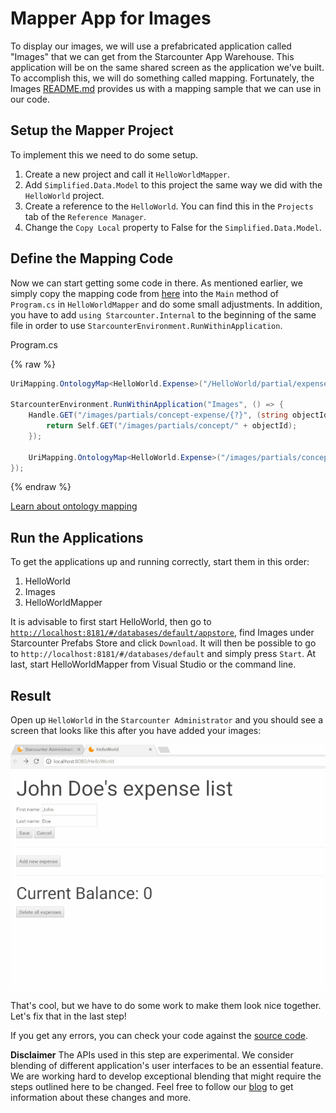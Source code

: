 # Mapper App for Images

To display our images, we will use a prefabricated application called "Images" that we can get from the Starcounter App Warehouse. This application will be on the same shared screen as the application we've built. To accomplish this, we will do something called mapping. Fortunately, the Images [README.md](https://github.com/starcounterprefabs/images) provides us with a mapping sample that we can use in our code.

## Setup the Mapper Project

To implement this we need to do some setup.

1. Create a new project and call it `HelloWorldMapper`.
2. Add `Simplified.Data.Model` to this project the same way we did with the `HelloWorld` project.
3. Create a reference to the `HelloWorld`. You can find this in the `Projects` tab of the `Reference Manager`.
4. Change the `Copy Local` property to False for the `Simplified.Data.Model`.

## Define the Mapping Code

Now we can start getting some code in there. As mentioned earlier, we simply copy the mapping code from [here](https://github.com/StarcounterPrefabs/Images/blob/master/README.md) into the `Main` method of `Program.cs` in `HelloWorldMapper` and do some small adjustments. In addition, you have to add `using Starcounter.Internal` to the beginning of the same file in order to use `StarcounterEnvironment.RunWithinApplication`.

<div class="code-name">Program.cs</div>

{% raw %}
```cs
UriMapping.OntologyMap<HelloWorld.Expense>("/HelloWorld/partial/expense/{?}");

StarcounterEnvironment.RunWithinApplication("Images", () => {
    Handle.GET("/images/partials/concept-expense/{?}", (string objectId) => {
        return Self.GET("/images/partials/concept/" + objectId);
    });

    UriMapping.OntologyMap<HelloWorld.Expense>("/images/partials/concept-expense/{?}");
});
```
{% endraw %}

<aside class="read-more">
   <a href="/guides/mapping-and-blending/ontology-mapping">Learn about ontology mapping</a>
</aside>

## Run the Applications

To get the applications up and running correctly, start them in this order:

1. HelloWorld
2. Images
3. HelloWorldMapper

It is advisable to first start HelloWorld, then go to [`http://localhost:8181/#/databases/default/appstore`](http://localhost:8181/#/databases/default/appstore), find Images under Starcounter Prefabs Store and click `Download`. It will then be possible to go to `http://localhost:8181/#/databases/default` and simply press `Start`. At last, start HelloWorldMapper from Visual Studio or the command line.

## Result

Open up `HelloWorld` in the `Starcounter Administrator` and you should see a screen that looks like this after you have added your images:

![part 8 GIF](/assets/part8-resize.gif)

That's cool, but we have to do some work to make them look nice together. Let's fix that in the last step!

If you get any errors, you can check your code against the [source code](https://github.com/StarcounterApps/HelloWorld/commit/7f76bb6d754596c1b9610c81cfe9f1c851394366).

<section class="hero"><strong>Disclaimer</strong>
The APIs used in this step are experimental. We consider blending of different application's user interfaces to be an essential feature. We are working hard to develop exceptional blending that might require the steps outlined here to be changed. Feel free to follow our <a href="http://starcounter.io/blog/">blog</a> to get information about these changes and more.</section>
